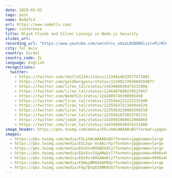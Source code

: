 ```yaml
---
date: 2020-03-03
tags: post
name: NodeTLV
url: https://www.nodetlv.com/
type: conference
title: Black Clouds and Silver Linings in Node.js Security
slides_url:
recording_url: "https://www.youtube.com/watch?v=_oXazLDVQGM&list=PLrMJuhj99E6BWVrWbdZqs4OC1GYFy46Ay&index=16&t=139s&ab_channel=NodeTLV"
city: Tel Aviv
country: Israel
country_code: IL
language: English
recognitions:
  twitter:
    - https://twitter.com/cbelle1234/status/1234814633577472001
    - https://twitter.com/goldbergyoni/status/1234823765684559877
    - https://twitter.com/liran_tal/status/1443468630474231808
    - https://twitter.com/liran_tal/status/1246467680229523457
    - https://twitter.com/NodeTLV/status/1242809749390995458
    - https://twitter.com/liran_tal/status/1235564223222231040
    - https://twitter.com/liran_tal/status/1235563721184944129
    - https://twitter.com/liran_tal/status/1235563230803550210
    - https://twitter.com/liran_tal/status/1235561072653791232
    - https://twitter.com/judah_one/status/1410502960812068869
    - https://twitter.com/liran_tal/status/1443468630474231808
image_header: https://pbs.twimg.com/media/ESLxXALWAAABuBS?format=jpg&name=large
images:
  - https://pbs.twimg.com/media/ESLxXALWAAABuBS?format=jpg&name=large
  - https://pbs.twimg.com/media/ESL5qn-XsAAzrXy?format=jpg&name=large
  - https://pbs.twimg.com/media/EUxXvvRX0AEXdla?format=jpg&name=large
  - https://pbs.twimg.com/media/EUxXvv1XgAMqksT?format=jpg&name=4096x4096
  - https://pbs.twimg.com/media/EUxXvv8XkAAm6l2?format=jpg&name=4096x4096
  - https://pbs.twimg.com/media/ESWayBMXkAAhRQz?format=jpg&name=large
  - https://pbs.twimg.com/media/FAg7BtqXIAMK6UX?format=jpg&name=large
---
```

